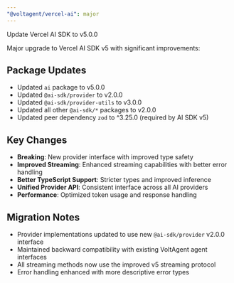 ```yaml
---
"@voltagent/vercel-ai": major
---
```


Update Vercel AI SDK to v5.0.0

Major upgrade to Vercel AI SDK v5 with significant improvements:

## Package Updates

- Updated `ai` package to v5.0.0
- Updated `@ai-sdk/provider` to v2.0.0
- Updated `@ai-sdk/provider-utils` to v3.0.0
- Updated all other `@ai-sdk/*` packages to v2.0.0
- Updated peer dependency `zod` to ^3.25.0 (required by AI SDK v5)

## Key Changes

- **Breaking**: New provider interface with improved type safety
- **Improved Streaming**: Enhanced streaming capabilities with better error handling
- **Better TypeScript Support**: Stricter types and improved inference
- **Unified Provider API**: Consistent interface across all AI providers
- **Performance**: Optimized token usage and response handling

## Migration Notes

- Provider implementations updated to use new `@ai-sdk/provider` v2.0.0 interface
- Maintained backward compatibility with existing VoltAgent agent interfaces
- All streaming methods now use the improved v5 streaming protocol
- Error handling enhanced with more descriptive error types
